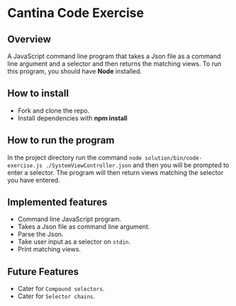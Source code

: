 # Cantina Code Exercise
## Overview
A JavaScript command line program that takes a Json file as a command line argument and a selector and then returns the matching views. To run this program, you should have **Node** installed.

## How to install
- Fork and clone the repo.
- Install dependencies with **npm install**

## How to run the program

In the project directory run the command
 `node solution/bin/code-exercise.js ./SystemViewController.json`
 and then you will be prompted to enter a selector.
 The program will then return views matching the selector you have entered.

## Implemented features

- Command line JavaScript program.
- Takes a Json file as command line argument.
- Parse the Json.
- Take user input as a selector on `stdin`.
- Print matching views.

## Future Features
- Cater for `Compound selectors`.
- Cater for `Selector chains`.
